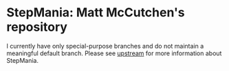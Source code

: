 # StepMania: Matt McCutchen's repository

I currently have only special-purpose branches and do not maintain a meaningful
default branch.  Please see [upstream](https://github.com/stepmania/stepmania)
for more information about StepMania.
